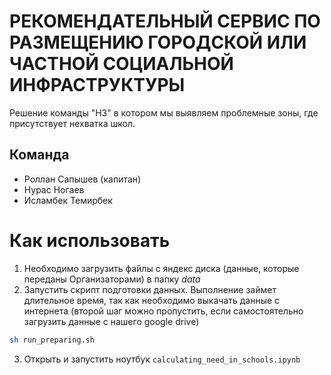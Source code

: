 # РЕКОМЕНДАТЕЛЬНЫЙ СЕРВИС ПО РАЗМЕЩЕНИЮ ГОРОДСКОЙ ИЛИ ЧАСТНОЙ СОЦИАЛЬНОЙ ИНФРАСТРУКТУРЫ
Решение команды "H3" в котором мы выявляем проблемные зоны, где присутствует нехватка школ.

## Команда
- Роллан Сапышев (капитан)
- Нурас Ногаев
- Исламбек Темирбек

# Как использовать 
1. Необходимо загрузить файлы с яндекс диска (данные, которые переданы Организаторами) в папку *data*
2. Запустить скрипт подготовки данных. Выполнение займет длительное время, так как необходимо выкачать данные с интернета (второй шаг можно пропустить, если самостоятельно загрузить данные с нашего google drive)
```bash
sh run_preparing.sh
```
3. Открыть и запустить ноутбук `calculating_need_in_schools.ipynb`